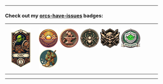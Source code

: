 ___
### Check out my [orcs-have-issues](https://github.com/MikeAmputer/orcs-have-issues) badges:

<!-- orcs-earn-badges -->
<table>
  <tr>
    <td width="90">
      <p align="center">
        <a href="https://github.com/MikeAmputer/orcs-have-issues/issues/15"><img src="https://github.com/MikeAmputer/orcs-earn-badges/blob/master/img/character/orc-3.png" alt="Level 3, Orc" title="Level 3, Orc" width="64"></a>
      </p>
    </td>
    <td>
      <img src="https://github.com/MikeAmputer/orcs-earn-badges/blob/master/img/cycles-bronze.png" alt="Cycles Bronze" title="Play for 10 days total" width="64">
      <img src="https://github.com/MikeAmputer/orcs-earn-badges/blob/master/img/craft-bronze.png" alt="Craft Bronze" title="Craft your first wargear" width="64">
      <img src="https://github.com/MikeAmputer/orcs-earn-badges/blob/master/img/spider-slayer-bronze.png" alt="Spider Slayer Bronze" title="Slay 10 spiders" width="64">
      <img src="https://github.com/MikeAmputer/orcs-earn-badges/blob/master/img/goblin-slayer-bronze.png" alt="Goblin Slayer Bronze" title="Slay 10 goblins" width="64">
      <img src="https://github.com/MikeAmputer/orcs-earn-badges/blob/master/img/newcomer.png" alt="Newcomer" title="Create a character issue" width="64">
      <img src="https://github.com/MikeAmputer/orcs-earn-badges/blob/master/img/clean-issue.png" alt="Clean Issue" title="Keep your character issue clean" width="64">
    </td>
  </tr>
</table>
<!-- orcs-earn-badges -->

___ 
